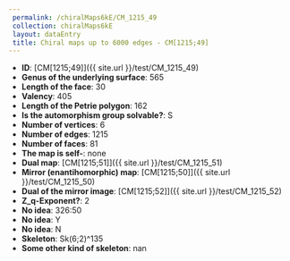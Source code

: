 ```yaml
--- 
 permalink: /chiralMaps6kE/CM_1215_49 
 collection: chiralMaps6kE
 layout: dataEntry
 title: Chiral maps up to 6000 edges - CM[1215;49]
---
```


- **ID**: [CM[1215;49]]({{ site.url }}/test/CM_1215_49)
- **Genus of the underlying surface**: 565
- **Length of the face**: 30
- **Valency**: 405
- **Length of the Petrie polygon**: 162
- **Is the automorphism group solvable?**: S
- **Number of vertices**: 6
- **Number of edges**: 1215
- **Number of faces**: 81
- **The map is self-**: none
- **Dual map**: [CM[1215;51]]({{ site.url }}/test/CM_1215_51)
- **Mirror (enantihomorphic) map**: [CM[1215;50]]({{ site.url }}/test/CM_1215_50)
- **Dual of the mirror image**: [CM[1215;52]]({{ site.url }}/test/CM_1215_52)
- **Z_q-Exponent?**: 2
- **No idea**:  326:50
- **No idea**: Y
- **No idea**: N
- **Skeleton**: Sk(6;2)^135
- **Some other kind of skeleton**: nan
